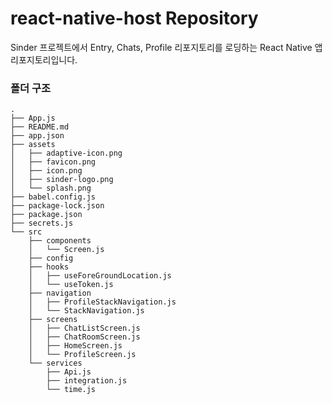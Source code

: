 # react-native-host Repository

Sinder 프로젝트에서 Entry, Chats, Profile 리포지토리를 로딩하는 React Native 앱 리포지토리입니다.

### 폴더 구조

```
.
├── App.js
├── README.md
├── app.json
├── assets
│   ├── adaptive-icon.png
│   ├── favicon.png
│   ├── icon.png
│   ├── sinder-logo.png
│   └── splash.png
├── babel.config.js
├── package-lock.json
├── package.json
├── secrets.js
└── src
    ├── components
    │   └── Screen.js
    ├── config
    ├── hooks
    │   ├── useForeGroundLocation.js
    │   └── useToken.js
    ├── navigation
    │   ├── ProfileStackNavigation.js
    │   └── StackNavigation.js
    ├── screens
    │   ├── ChatListScreen.js
    │   ├── ChatRoomScreen.js
    │   ├── HomeScreen.js
    │   └── ProfileScreen.js
    └── services
        ├── Api.js
        ├── integration.js
        └── time.js
```
